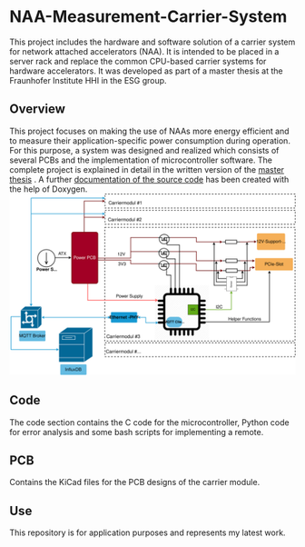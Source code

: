 # NAA-Measurement-Carrier-System
This project includes the hardware and software solution of a carrier system for network attached accelerators (NAA). It is intended to be placed in a server rack and replace the common CPU-based carrier systems for hardware accelerators. It was developed as part of a master thesis at the Fraunhofer Institute HHI in the ESG group.


## Overview
This project focuses on making the use of NAAs more energy efficient and to measure their application-specific power consumption during operation. For this purpose, a system was designed and realized which consists of several PCBs and the implementation of microcontroller software. The complete project is explained in detail in the written version of the [master thesis](Doku/MasterThesis_NAA_Mess_TrägerSystem_PaulMamatis.pdf)
. A further [documentation of the source code](Doku/doxygen_out/html/index.html) has been created with the help of Doxygen.
![Overview](Doku/images/Gesamt_uebersicht_english.svg)


## Code
The code section contains the C code for the microcontroller, Python code for error analysis and some bash scripts for implementing a remote. 

## PCB
Contains the KiCad files for the PCB designs of the carrier module.

## Use
This repository is for application purposes and represents my latest work. 
